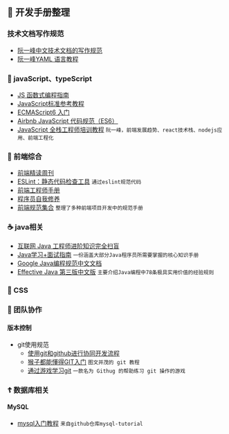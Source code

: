 ## 📖 开发手册整理
### 技术文档写作规范
* [阮一峰中文技术文档的写作规范](http://www.ruanyifeng.com/blog/2016/10/document_style_guide.html)
* [阮一峰YAML 语言教程](http://www.ruanyifeng.com/blog/2016/07/yaml.html?f=tt)
### 🎃 javaScript、typeScript
* [JS 函数式编程指南](https://llh911001.gitbooks.io/mostly-adequate-guide-chinese/content/)
* [JavaScript标准参考教程](https://wangdoc.com/javascript/) 
* [ECMAScript6 入门](http://es6.ruanyifeng.com/#docs/intro) 
* [Airbnb JavaScript 代码规范（ES6）](https://www.kancloud.cn/kancloud/javascript-style-guide)
* [JavaScript 全栈工程师培训教程](http://www.ruanyifeng.com/blog/2016/11/javascript.html) `阮一峰，前端发展趋势、react技术栈、nodejs应用、前端工程化`
### 🍔 前端综合
* [前端精读周刊](https://github.com/dt-fe/weekly)
* [ESLint：静态代码检查工具](https://cn.eslint.org/) `通过eslint规范代码`
* [前端工程师手册](https://leohxj.gitbooks.io/front-end-database/content/html-and-css-basic/index.html) 
* [程序员自我修养](https://leohxj.gitbooks.io/a-programmer-prepares/content/)
* [前端规范集合](https://github.com/ecomfe/spec) `整理了多种前端项目开发中的规范手册`
### ☕️ java相关
* [互联网 Java 工程师进阶知识完全扫盲](https://doocs.github.io/advanced-java/#/)
* [Java学习+面试指南](https://github.com/Snailclimb/JavaGuide) `一份涵盖大部分Java程序员所需要掌握的核心知识手册`
* [Google Java编程规范中文文档](https://jervyshi.gitbooks.io/google-java-styleguide-zh/content/javadoc/index.html)
* [Effective Java 第三版中文版](https://jiapengcai.gitbooks.io/effective-java/content/) `主要介绍Java编程中78条极具实用价值的经验规则`
### 🎲 CSS
### 🍻 团队协作
#### 版本控制
  * git使用规范
    * [使用git和github进行协同开发流程](https://github.com/livoras/blog/issues/7)
    * [猴子都能懂得GIT入门](https://backlog.com/git-tutorial/cn/) `图文并茂的 git 教程`
    * [通过游戏学习git](https://github.com/Gazler/githug) `一款名为 Githug 的帮助练习 git 操作的游戏`
### ☦️ 数据库相关
#### MySQL
* [mysql入门教程](https://github.com/jaywcjlove/mysql-tutorial) `来自github仓库mysql-tutorial`